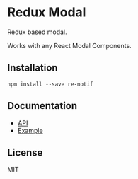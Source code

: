 # Redux Modal

Redux based modal.

Works with any React Modal Components.

## Installation

```
npm install --save re-notif
```

## Documentation

* [API](/docs/api.md)
* [Example](/example)

## License

MIT
